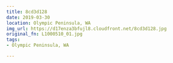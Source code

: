 ```yaml
---
title: 8cd3d128
date: 2019-03-30
location: Olympic Peninsula, WA
img_url: https://d17enza3bfujl8.cloudfront.net/8cd3d128.jpg
original_fn: L1000510_01.jpg
tags:
- Olympic Peninsula, WA

---
```

